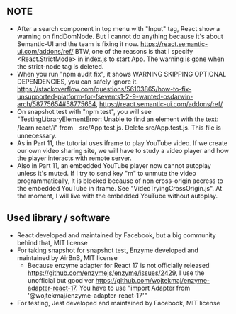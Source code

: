 ## NOTE  
- After a search component in top menu with "Input" tag, React show a warning on findDomNode. But I cannot do anything because it's about Semantic-UI and the team is fixing it now. https://react.semantic-ui.com/addons/ref/  BTW, one of the reasons is that I specify <React.StrictMode> in index.js to start App. The warning is gone when the strict-node tag is deleted.  
- When you run "npm audit fix", it shows WARNING SKIPPING OPTIONAL DEPENDENCIES, you can safely ignore it. https://stackoverflow.com/questions/56103865/how-to-fix-unsupported-platform-for-fsevents1-2-9-wanted-osdarwin-arch/58775654#58775654, https://react.semantic-ui.com/addons/ref/   
- On snapshot test with "npm test", you will see "TestingLibraryElementError: Unable to find an element with the text: /learn react/i" from　src/App.test.js. Delete src/App.test.js. This file is unnecessary.  
- As in Part 11, the tutorial uses iframe to play YouTube video. If we create our own video sharing site, we will have to study a video player and how the player interacts with remote server.  
- Also in Part 11, an embedded YouTube player now cannot autoplay unless it's muted. If I try to send key "m" to unmute the video programmatically, it is blocked because of non cross-origin accress to the embedded YouTube in iframe. See "VideoTryingCrossOrigin.js". At the moment, I will live with the embedded YouTube without autoplay.

## Used library / software 
- React developed and maintained by Facebook, but a big community behind that, MIT license  
- For taking snapshot for snapshot test, Enzyme developed and maintained by AirBnB, MIT license
  - Because enzyme adapter for React 17 is not officially released https://github.com/enzymejs/enzyme/issues/2429, I use the unofficial but good ver https://github.com/wojtekmaj/enzyme-adapter-react-17. You have to use "import Adapter from '@wojtekmaj/enzyme-adapter-react-17'"
- For testing, Jest developed and maintained by Facebook, MIT license  
